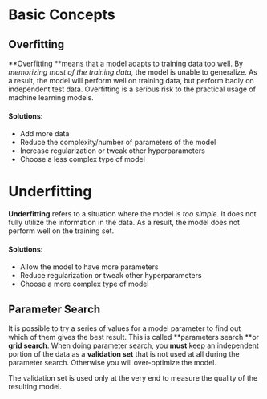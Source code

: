 # Basic Concepts

## Overfitting

**Overfitting **means that a model adapts to training data too well. By _memorizing most of the training data_, the model is unable to generalize. As a result, the model will perform well on training data, but perform badly on independent test data. Overfitting is a serious risk to the practical usage of machine learning models.

#### Solutions:

* Add more data
* Reduce the complexity/number of parameters of the model
* Increase regularization or tweak other hyperparameters
* Choose a less complex type of model

# Underfitting

**Underfitting** refers to a situation where the model is _too simple_. It does not fully utilize the information in the data. As a result, the model does not perform well on the training set.

#### Solutions:

* Allow the model to have more parameters
* Reduce regularization or tweak other hyperparameters
* Choose a more complex type of model

## Parameter Search

It is possible to try a series of values for a model parameter to find out which of them gives the best result. This is called **parameters search **or **grid search**. When doing parameter search, you **must** keep an independent portion of the data as a **validation set** that is not used at all during the parameter search. Otherwise you will over-optimize the model.

The validation set is used only at the very end to measure the quality of the resulting model.



